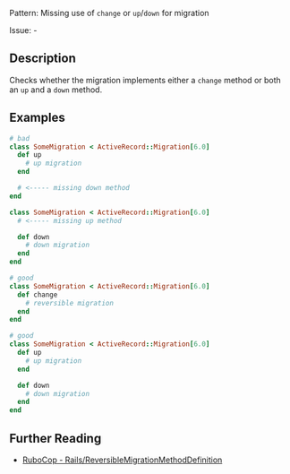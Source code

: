 Pattern: Missing use of `change` or `up`/`down` for migration

Issue: -

## Description

Checks whether the migration implements either a `change` method or both an `up` and a `down` method.

## Examples

```ruby
# bad
class SomeMigration < ActiveRecord::Migration[6.0]
  def up
    # up migration
  end

  # <----- missing down method
end

class SomeMigration < ActiveRecord::Migration[6.0]
  # <----- missing up method

  def down
    # down migration
  end
end

# good
class SomeMigration < ActiveRecord::Migration[6.0]
  def change
    # reversible migration
  end
end

# good
class SomeMigration < ActiveRecord::Migration[6.0]
  def up
    # up migration
  end

  def down
    # down migration
  end
end
```

## Further Reading

* [RuboCop - Rails/ReversibleMigrationMethodDefinition](https://docs.rubocop.org/rubocop-rails/cops_rails.html#railsreversiblemigrationmethoddefinition)
